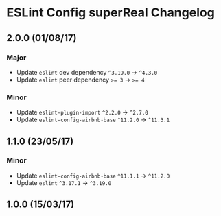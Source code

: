 # ESLint Config superReal Changelog

## 2.0.0 (01/08/17)

### Major

- Update `eslint` dev dependency `^3.19.0` → `^4.3.0`
- Update `eslint` peer dependency `>= 3` → `>= 4`


### Minor

- Update `eslint-plugin-import` `^2.2.0` → `^2.7.0`
- Update `eslint-config-airbnb-base` `^11.2.0` → `^11.3.1`



## 1.1.0 (23/05/17)

### Minor

- Update `eslint-config-airbnb-base` `^11.1.1` → `^11.2.0`
- Update `eslint` `^3.17.1` → `^3.19.0`


## 1.0.0 (15/03/17)
